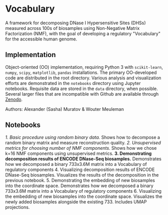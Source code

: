# Vocabulary

A framework for decomposing DNase I Hypersensitive Sites (DHSs) measured across 100s of biosamples using Non-Negative Matrix Factorization (NMF),
with the goal of developing a regulatory "Vocabulary" for the accessible human genome.

## Implementation

Object-oriented (OO) implementation, requiring Python 3 with `scikit-learn`, `numpy`, `scipy`, `matplotlib`, `pandas` installations.
The primary OO-developed code are distributed in the root directory.
Various analysis and visualization efforts are demonstrated in the `notebooks` directory using Jupyter notebooks.
Requisite data are stored in the `data` directory, when possible.
Several larger files that are incompatible with Github are available through [Zenodo](https://doi.org/10.5281/zenodo.3752359).

Authors: Alexander (Sasha) Muratov & Wouter Meuleman

## Notebooks
*1. Basic procedure using random binary data.*
Shows how to decompose a random binary matrix and measure reconstruction quality.
*2. Unsupervised metrics for choosing number of NMF components.*
Shows how we chose k=16 NMF components using unsupervised metrics.
**3. Demonstrating decomposition results of ENCODE DNase-Seq biosamples.**
Demonstrates how we decomposed a binary 733x3.6M matrix into a Vocabulary of regulatory components
4. Visualizing decomposition results of ENCODE DNase-Seq biosamples.
Visualizes the results of the decomposition in the previous notebook. 
5. Demonstrating the embedding of new biosamples into the coordinate space.
Demonstrates how we decomposed a binary 733x3.6M matrix into a Vocabulary of regulatory components
6. Visualizing the embedding of new biosamples into the coordinate space.
Visualizes the newly added biosamples alongside the existing 733. Includes UMAP projections.


